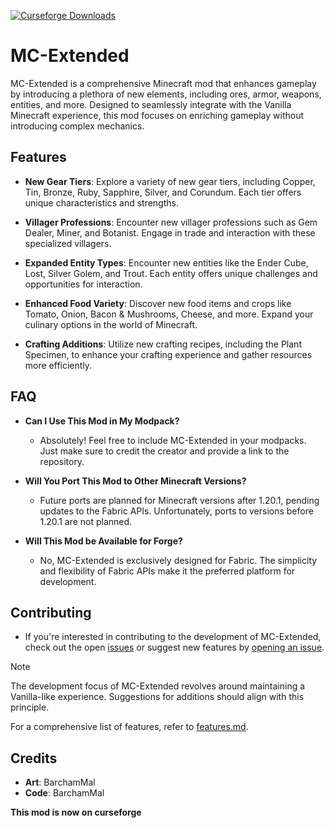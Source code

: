 [![Curseforge Downloads](https://cf.way2muchnoise.eu/1069727.svg)](https://www.curseforge.com/minecraft/mc-mods/mc-extended-vanilla-plus)
# MC-Extended

MC-Extended is a comprehensive Minecraft mod that enhances gameplay by introducing a plethora of new elements, including ores, armor, weapons, entities, and more. Designed to seamlessly integrate with the Vanilla Minecraft experience, this mod focuses on enriching gameplay without introducing complex mechanics.

## Features

- **New Gear Tiers**: Explore a variety of new gear tiers, including Copper, Tin, Bronze, Ruby, Sapphire, Silver, and Corundum. Each tier offers unique characteristics and strengths.
  
- **Villager Professions**: Encounter new villager professions such as Gem Dealer, Miner, and Botanist. Engage in trade and interaction with these specialized villagers.

- **Expanded Entity Types**: Encounter new entities like the Ender Cube, Lost, Silver Golem, and Trout. Each entity offers unique challenges and opportunities for interaction.

- **Enhanced Food Variety**: Discover new food items and crops like Tomato, Onion, Bacon & Mushrooms, Cheese, and more. Expand your culinary options in the world of Minecraft.

- **Crafting Additions**: Utilize new crafting recipes, including the Plant Specimen, to enhance your crafting experience and gather resources more efficiently.

## FAQ

- **Can I Use This Mod in My Modpack?**
  - Absolutely! Feel free to include MC-Extended in your modpacks. Just make sure to credit the creator and provide a link to the repository.

- **Will You Port This Mod to Other Minecraft Versions?**
  - Future ports are planned for Minecraft versions after 1.20.1, pending updates to the Fabric APIs. Unfortunately, ports to versions before 1.20.1 are not planned.

- **Will This Mod be Available for Forge?**
  - No, MC-Extended is exclusively designed for Fabric. The simplicity and flexibility of Fabric APIs make it the preferred platform for development.

## Contributing

- If you're interested in contributing to the development of MC-Extended, check out the open [issues](https://github.com/BarchamMal/MC-Extended/issues) or suggest new features by [opening an issue](https://github.com/BarchamMal/MC-Extended/issues/new).

> [!Note]
> The development focus of MC-Extended revolves around maintaining a Vanilla-like experience. Suggestions for additions should align with this principle.

For a comprehensive list of features, refer to [features.md](https://github.com/BarchamMal/MC-Extended/blob/main/features.md).

## Credits

- **Art**: BarchamMal
- **Code**: BarchamMal

**This mod is now on curseforge**
